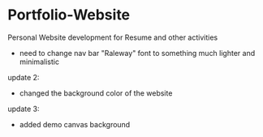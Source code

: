 # Portfolio-Website
Personal Website development for Resume and other activities

- need to change nav bar "Raleway" font to something much lighter and minimalistic

update 2:
- changed the background color of the website

update 3:
- added demo canvas background
